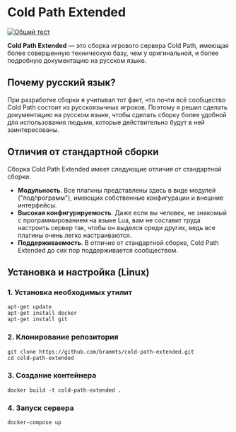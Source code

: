 # Cold Path Extended
[![Общий тест](https://github.com/brammts/cold-path-extended/actions/workflows/global_test.yml/badge.svg)](https://github.com/brammts/cold-path-extended/actions/workflows/global_test.yml)

**Cold Path Extended** — это сборка игрового сервера Cold Path, имеющая более совершенную техническую базу, чем у оригинальной, и более подробную документацию на русском языке.

## Почему русский язык?
При разработке сборки я учитывал тот факт, что почти всё сообщество Cold  Path состоит из русскоязычных игроков. Поэтому я решил сделать  документацию на русском языке, чтобы сделать сборку более удобной для использования людьми, которые действительно будут в ней заинтересованы.

## Отличия от стандартной сборки
Сборка Cold Path Extended имеет следующие отличия от стандартной сборки:
- **Модульность**. Все плагины представлены здесь в виде модулей ("подпрограмм"), имеющих  собственные конфигурации и внешние интерфейсы.
- **Высокая конфигурируемость**. Даже если вы человек, не знакомый с программированием на языке Lua, вам не составит труда настроить сервер так, чтобы он выделся среди других, ведь все плагины очень легко настраиваются.
- **Поддерживаемость**. В отличие от стандартной сборке, Cold Path Extended до сих пор поддерживается сообществом.


## Установка и настройка (Linux)
### 1. Установка необходимых утилит
```
apt-get update
apt-get install docker
apt-get install git
```
### 2. Клонирование репозитория
```
git clone https://github.com/brammts/cold-path-extended.git
cd cold-path-extended
```
### 3. Создание контейнера
```
docker build -t cold-path-extended .
```
### 4. Запуск сервера
```
docker-compose up
```
